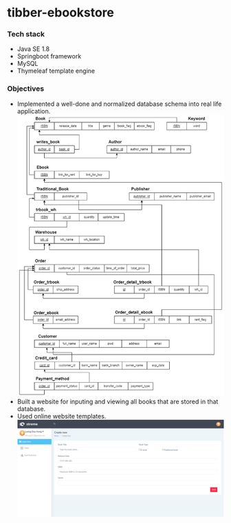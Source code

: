 # tibber-ebookstore

### Tech stack
 - Java SE 1.8
 - Springboot framework
 - MySQL 
 - Thymeleaf template engine
### Objectives
 - Implemented a well-done and normalized database schema into real life application.
 ![DBS Design](./DBS_Lab1_ER-Model-Relational.png)
 - Built a website for inputing and viewing all books that are stored in that database.
 - Used online website templates.
  ![Input form for Books](./book-input-form.png)


 
